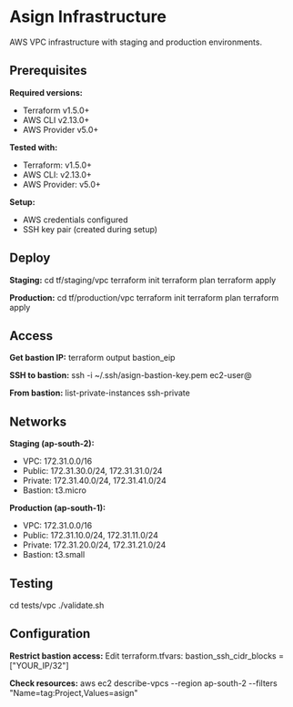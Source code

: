 # Asign Infrastructure

AWS VPC infrastructure with staging and production environments.


## Prerequisites

**Required versions:**
- Terraform v1.5.0+
- AWS CLI v2.13.0+
- AWS Provider v5.0+

**Tested with:**
- Terraform: v1.5.0+
- AWS CLI: v2.13.0+
- AWS Provider: v5.0+

**Setup:**
- AWS credentials configured
- SSH key pair (created during setup)

## Deploy

**Staging:**
cd tf/staging/vpc
terraform init
terraform plan
terraform apply

**Production:**
cd tf/production/vpc
terraform init
terraform plan
terraform apply

## Access

**Get bastion IP:**
terraform output bastion_eip

**SSH to bastion:**
ssh -i ~/.ssh/asign-bastion-key.pem ec2-user@<bastion-ip>

**From bastion:**
list-private-instances
ssh-private <instance-id>

## Networks

**Staging (ap-south-2):**
- VPC: 172.31.0.0/16
- Public: 172.31.30.0/24, 172.31.31.0/24
- Private: 172.31.40.0/24, 172.31.41.0/24
- Bastion: t3.micro

**Production (ap-south-1):**
- VPC: 172.31.0.0/16
- Public: 172.31.10.0/24, 172.31.11.0/24
- Private: 172.31.20.0/24, 172.31.21.0/24
- Bastion: t3.small

## Testing

cd tests/vpc
./validate.sh

## Configuration

**Restrict bastion access:**
Edit terraform.tfvars:
bastion_ssh_cidr_blocks = ["YOUR_IP/32"]

**Check resources:**
aws ec2 describe-vpcs --region ap-south-2 --filters "Name=tag:Project,Values=asign"
